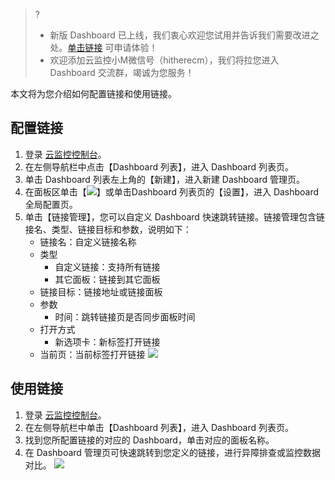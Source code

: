 

> ?
> - 新版 Dashboard 已上线，我们衷心欢迎您试用并告诉我们需要改进之处。[单击链接](https://cloud.tencent.com/apply/p/omia0k6sli) 可申请体验！
> - 欢迎添加云监控小M微信号（hitherecm），我们将拉您进入 Dashboard 交流群，竭诚为您服务！



本文将为您介绍如何配置链接和使用链接。


## 配置链接

1. 登录 [云监控控制台](https://console.cloud.tencent.com/monitor)。
2. 在左侧导航栏中点击【Dashboard 列表】，进入 Dashboard 列表页。
3. 单击 Dashboard 列表左上角的【新建】，进入新建 Dashboard 管理页。
4. 在面板区单击【![](https://main.qcloudimg.com/raw/8e26fe2eacdd794457a53a745bd48f3c.png)】或单击Dashboard 列表页的【设置】，进入 Dashboard 全局配置页。
5. 单击【链接管理】，您可以自定义 Dashboard 快速跳转链接。链接管理包含链接名、类型、链接目标和参数，说明如下：
	- 链接名：自定义链接名称
	- 类型
		- 自定义链接：支持所有链接
		- 其它面板：链接到其它面板
	- 链接目标：链接地址或链接面板
	- 参数
		- 时间：跳转链接页是否同步面板时间
	- 打开方式
		- 新选项卡：新标签打开链接
	 - 当前页：当前标签打开链接
![](https://main.qcloudimg.com/raw/ee8d7e81822c3b6b98f6b234f72264bd.png)

## 使用链接

1. 登录 [云监控控制台](https://console.cloud.tencent.com/monitor)。
2. 在左侧导航栏中单击【Dashboard 列表】，进入 Dashboard 列表页。
3. 找到您所配置链接的对应的 Dashboard，单击对应的面板名称。
4. 在 Dashboard 管理页可快速跳转到您定义的链接，进行异障排查或监控数据对比。
   ![](https://main.qcloudimg.com/raw/4656aec8c56fdda26dcfd01398892e93.png)
